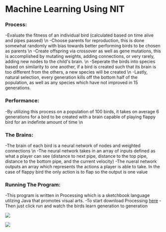 # Machine Learning Using NIT
### Process:
-Evaluate the fitness of an individual bird (calculated based on time alive and pipes passed) \n
-Choose parents for reproduction, this is done somewhat randomly with bias towards better performing birds to be chosen as parents \n
-Create offspring via crossover as well as gene mutations, this is accomplished by mutating weights, adding connections, or very rarely, adding new nodes to the child's brain. \n
-Seperate the birds into species based on similarity to one another, if a bird is created such that its brain is too different from the others, a new species will be created \n
-Lastly, natural selection, every generation kills off the bottom half of the population, as well as any species which have not improved in 15 generations.

### Performance:
-By utilizing this process on a population of 100 birds, it takes on average 6 generations for a bird to be created with a brain capable of playing flappy bird for an indefinte amount of time \n

### The Brains:
-The brain of each bird is a neural network of nodes and weighted connections \n
-The neural network takes in an array of inputs defined as what a player can see (distance to next pipe, distance to the top pipe, distance to the bottom pipe, and the current velocity)
-The nueral network outputs an array which represents the actions a player is able to take. In the case of flappy bird the only action is to flap so the output is one value

### Running The Program:
-This program is written in Processing which is a sketchbook language utilzing Java that promotes visual arts. 
-To start download Processing  [here](https://processing.org/download "here")
-Then just click run and watch the birds learn generation to generation

![](https://cdn.discordapp.com/attachments/815292647715504140/907857848476786729/unknown.png)

![](https://cdn.discordapp.com/attachments/815292647715504140/907858923774705664/unknown.png)
